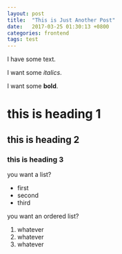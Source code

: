 ```yaml
---
layout: post
title:  "This is Just Another Post"
date:   2017-03-25 01:30:13 +0800
categories: frontend
tags: test
---
```

I have some text.

I want some _italics_.

I want some **bold**.

# this is heading 1

## this is heading 2

### this is heading 3

you want a list?
* first
* second
* third

you want an ordered list?
1. whatever
1. whatever
1. whatever